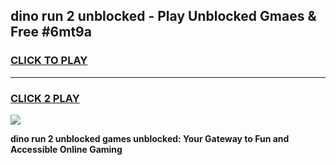
## dino run 2 unblocked - Play Unblocked Gmaes & Free #6mt9a
<h3>
<a href="https://news.freeplayer.one?title=dino_run_2_unblocked&ref=03M">CLICK TO PLAY</a></h3>
<hr>

<h3>
<a href="https://news.freeplayer.one?title=dino_run_2_unblocked&ref=03M">CLICK 2 PLAY</a>
  
</h3>

<a href="https://news.freeplayer.one?title=dino_run_2_unblocked&ref=03M"><img src="https://clearcache.store/games.png"></a>


**dino run 2 unblocked games unblocked: Your Gateway to Fun and Accessible Online Gaming**
